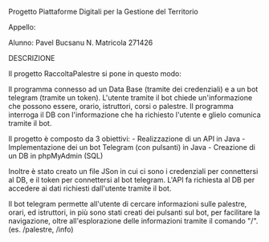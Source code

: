 Progetto Piattaforme Digitali per la Gestione del Territorio

Appello:

Alunno: Pavel Bucsanu N. Matricola 271426

DESCRIZIONE

Il progetto RaccoltaPalestre si pone in questo modo:

Il programma connesso ad un Data Base (tramite dei credenziali) e a un bot telegram (tramite un token). L'utente tramite il bot chiede un'informazione che possono essere, orario, istruttori, corsi o palestre. Il programma interroga il DB con l'informazione che ha richiesto l'utente e glielo comunica tramite il bot.

Il progetto è composto da 3 obiettivi: - Realizzazione di un API in Java - Implementazione dei un bot Telegram (con pulsanti) in Java - Creazione di un DB in phpMyAdmin (SQL)

Inoltre è stato creato un file JSon in cui ci sono i credenziali per connettersi al DB, e il token per connettersi al bot telegram. L'API fa richiesta al DB per accedere ai dati richiesti dall'utente tramite il bot.

Il bot telegram permette all'utente di cercare informazioni sulle palestre, orari, ed istruttori, in più sono stati creati dei pulsanti sul bot, per facilitare la navigazione, oltre all'esplorazione delle informazioni tramite il comando "/". (es. /palestre, /info)
